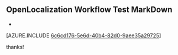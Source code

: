 ## OpenLocalization Workflow Test MarkDown
* 

[AZURE.INCLUDE [6c6cd176-5e6d-40b4-82d0-9aee35a29725](calleeMd1.md)]

 
thanks!
